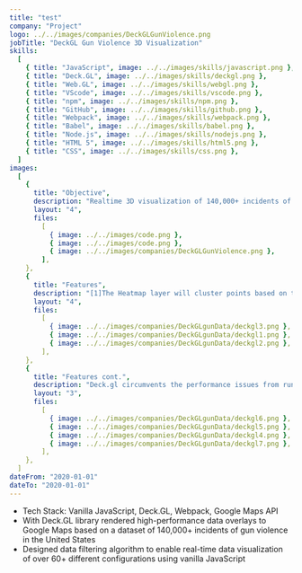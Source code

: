 ```yaml
---
title: "test"
company: "Project"
logo: ../../images/companies/DeckGLGunViolence.png
jobTitle: "DeckGL Gun Violence 3D Visualization"
skills:
  [
    { title: "JavaScript", image: ../../images/skills/javascript.png },
    { title: "Deck.GL", image: ../../images/skills/deckgl.png },
    { title: "Web.GL", image: ../../images/skills/webgl.png },
    { title: "VScode", image: ../../images/skills/vscode.png },
    { title: "npm", image: ../../images/skills/npm.png },
    { title: "GitHub", image: ../../images/skills/github.png },
    { title: "Webpack", image: ../../images/skills/webpack.png },
    { title: "Babel", image: ../../images/skills/babel.png },
    { title: "Node.js", image: ../../images/skills/nodejs.png },
    { title: "HTML 5", image: ../../images/skills/html5.png },
    { title: "CSS", image: ../../images/skills/css.png },
  ]
images:
  [
    {
      title: "Objective",
      description: "Realtime 3D visualization of 140,000+ incidents of gun violence in the United States",
      layout: "4",
      files:
        [
          { image: ../../images/code.png },
          { image: ../../images/code.png },
          { image: ../../images/companies/DeckGLGunViolence.png },
        ],
    },
    {
      title: "Features",
      description: "[1]The Heatmap layer will cluster points based on the map’s zoom level. [2]Scatterplot Layer adds a circle for every point in the dataset, and [3]Hexagon layer aggregates points into a fixed radius. The elevation is then extruded on the z-axis based on the weight. ",
      layout: "4",
      files:
        [
          { image: ../../images/companies/DeckGLgunData/deckgl3.png },
          { image: ../../images/companies/DeckGLgunData/deckgl1.png },
          { image: ../../images/companies/DeckGLgunData/deckgl2.png },
        ],
    },
    {
      title: "Features cont.",
      description: "Deck.gl circumvents the performance issues from running expensive computations on the GPU with WebGL.",
      layout: "3",
      files:
        [
          { image: ../../images/companies/DeckGLgunData/deckgl6.png },
          { image: ../../images/companies/DeckGLgunData/deckgl5.png },
          { image: ../../images/companies/DeckGLgunData/deckgl4.png },
          { image: ../../images/companies/DeckGLgunData/deckgl7.png },
        ],
    },
  ]
dateFrom: "2020-01-01"
dateTo: "2020-01-01"
---
```


- Tech Stack: Vanilla JavaScript, Deck.GL, Webpack, Google Maps API
- With Deck.GL library rendered high-performance data overlays to Google Maps based on a dataset of 140,000+ incidents of gun violence in the United States
- Designed data filtering algorithm to enable real-time data visualization of over 60+ different configurations using vanilla JavaScript
